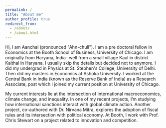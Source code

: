 ```yaml
---
permalink: /
title: "About me"
author_profile: true
redirect_from: 
  - /about/
  - /about.html
---
```


Hi, I am Aanchal (pronounced "Ahn-chull"). I am a pre doctoral fellow in Economics at the Booth School of Business, University of Chicago. I am originally from Haryana, India- well from a small village Kaul in district Kaithal in Haryana. I usually skip the details but decided not to anymore. I did my undergrad in Physics at St. Stephen's College, University of Delhi. Then did my masters in Economics at Ashoka University. I worked at the Central Bank in India (known as the Reserve Bank of India) as a Research Associate, post which I joined my current position at University of Chicago.

My current interests lie at the intersection of international macroeconomics, climate change, and inequality. In one of my recent projects, I’m studying how international sanctions interact with global climate action. Another project, co-authored with Dr. Nirvana Mitra, explores the adoption of fiscal rules and its intersection with political economy. At Booth, I work with Prof. Chris Stewart on a project related to innovation and competition.

